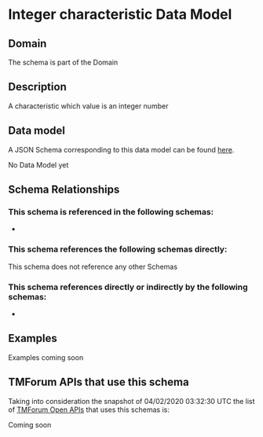 # Integer characteristic Data Model

## Domain

The  schema is part of the  Domain

## Description

A characteristic which value is an integer number

## Data model

A JSON Schema corresponding to this data model can be found
[here](https://github.com/tmforum-rand/schemas/blob/candidates/Common/IntegerCharacteristic.schema.json).

No Data Model yet

## Schema Relationships

### This schema is referenced in the following schemas:

-

### This schema references the following schemas directly:

This schema does not reference any other Schemas

### This schema references directly or indirectly by the following schemas:

-



## Examples

Examples coming soon

## TMForum APIs that use this schema

Taking into consideration the snapshot of 04/02/2020 03:32:30 UTC the list of [TMForum Open APIs](https://www.tmforum.org/open-apis/) that uses this schemas is:

Coming soon